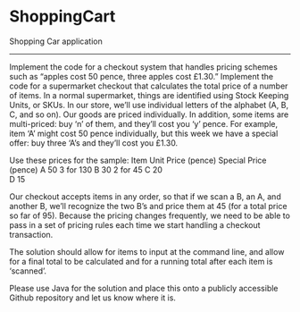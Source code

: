 # ShoppingCart
Shopping Car application
_______________________________________________________________
Implement the code for a checkout system that handles pricing schemes such as “apples cost 50 pence, three apples cost £1.30.”
Implement the code for a supermarket checkout that calculates the total price of a number of items. In a normal supermarket, things are identified using Stock Keeping Units, or SKUs. In our store, we’ll use individual letters of the alphabet (A, B, C, and so on). Our goods are priced individually. In addition, some items are multi-priced: buy ‘n’ of them, and they’ll cost you ‘y’ pence. For example, item ‘A’ might cost 50 pence individually, but this week we have a special offer: buy three ‘A’s and they’ll cost you £1.30. 

Use these prices for the sample:
Item	Unit Price (pence)	Special Price (pence)
A	50	3 for 130
B	30	2 for 45
C	20	
D	15	

Our checkout accepts items in any order, so that if we scan a B, an A, and another B, we’ll recognize the two B’s and price them at 45 (for a total price so far of 95). Because the pricing changes frequently, we need to be able to pass in a set of pricing rules each time we start handling a checkout transaction.

The solution should allow for items to input at the command line, and allow for a final total to be calculated and for a running total after each item is ‘scanned’.

Please use Java for the solution and place this onto a publicly accessible Github repository and let us know where it is.
